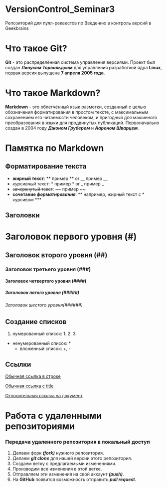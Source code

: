 # VersionControl_Seminar3
Репозиторий для пулл-реквестов по Введению в контроль версий в Geekbrains

# Что такое **Git**?

**Git** - это распределённая система управления версиями. Проект был создан **_Линусом Торвальдсом_** для управления разработкой ядра **Linux**, первая версия выпущена **7 апреля 2005 года**.

# Что такое **Markdown**?

**Markdown** - это облегчённый язык разметки, созданный с целью обозначения форматирования в простом тексте, с максимальным сохранением его читаемости человеком, и пригодный для машинного преобразования в языки для продвинутых публикаций. Первоначально создан в 2004 году ***Джоном Грубером*** и ***Аароном Шварцем***.

# Памятка по **Markdown**

## Форматирование текста

* __жирный текст__: ** пример ** or __ пример __
* *курсивный текст*: * пример * or _ пример _
* ~~зачеркнутый текст~~: ~~ пример ~~
* **сочетание *форматирования***: ** например, жирный текст с * курсивом ***

## **Заголовки**

# Заголовок первого уровня (#)
## Заголовок второго уровня (##)
### Заголовок третьего уровня (###)
#### Заголовок четвертого уровня (####)
##### Заголовок пятого уровня (#####)
###### Заголовок шестого уровня(######)

## Создание списков

1. нумерованный список: 1. 2. 3. 
* ненумерованный список: *
    + вложенный список: +, -

## Ссылки

[Обычная ссылка в строке](https://www.google.com)

[Обычная ссылка с title](https://www.google.com "Сайт Google")

[Относительная ссылка на документ](../blob/master/LICENSE)

# **Работа с удаленными репозиториями**

### Передача удаленного репозитория в локальный доступ

1. Делаем форк ***(fork)*** нужного репозитория.
2. Делаем ***git clone*** для нашей версии этого репозитория. 
3. Создаем ветку с предлагаемыми изменениями.
4. Производим все изменения в этой ветке. 
5. Отправляем эти изменения на свой аккаунт ***(push)***. 
6. На **GitHub** появится возможность отправить ***pull request***.